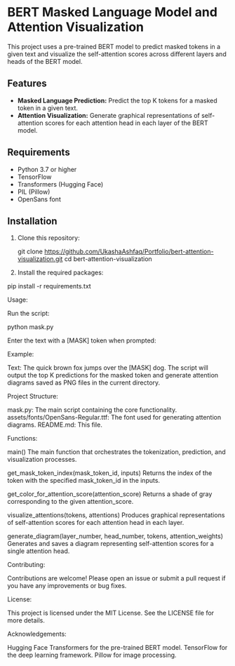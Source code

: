 # BERT Masked Language Model and Attention Visualization

This project uses a pre-trained BERT model to predict masked tokens in a given text and visualize the self-attention scores across different layers and heads of the BERT model.

## Features

- **Masked Language Prediction:** Predict the top K tokens for a masked token in a given text.
- **Attention Visualization:** Generate graphical representations of self-attention scores for each attention head in each layer of the BERT model.

## Requirements

- Python 3.7 or higher
- TensorFlow
- Transformers (Hugging Face)
- PIL (Pillow)
- OpenSans font

## Installation

1. Clone this repository:
   
   git clone https://github.com/UkashaAshfaq/Portfolio/bert-attention-visualization.git
   cd bert-attention-visualization
   
2. Install the required packages:

pip install -r requirements.txt

Usage:

Run the script:

python mask.py

Enter the text with a [MASK] token when prompted:

Example:

Text: The quick brown fox jumps over the [MASK] dog.
The script will output the top K predictions for the masked token and generate attention diagrams saved as PNG files in the current directory.

Project Structure:

mask.py: The main script containing the core functionality.
assets/fonts/OpenSans-Regular.ttf: The font used for generating attention diagrams.
README.md: This file.

Functions:

main()
The main function that orchestrates the tokenization, prediction, and visualization processes.

get_mask_token_index(mask_token_id, inputs)
Returns the index of the token with the specified mask_token_id in the inputs.

get_color_for_attention_score(attention_score)
Returns a shade of gray corresponding to the given attention_score.

visualize_attentions(tokens, attentions)
Produces graphical representations of self-attention scores for each attention head in each layer.

generate_diagram(layer_number, head_number, tokens, attention_weights)
Generates and saves a diagram representing self-attention scores for a single attention head.

Contributing:

Contributions are welcome! Please open an issue or submit a pull request if you have any improvements or bug fixes.

License:

This project is licensed under the MIT License. See the LICENSE file for more details.

Acknowledgements:

Hugging Face Transformers for the pre-trained BERT model.
TensorFlow for the deep learning framework.
Pillow for image processing.
